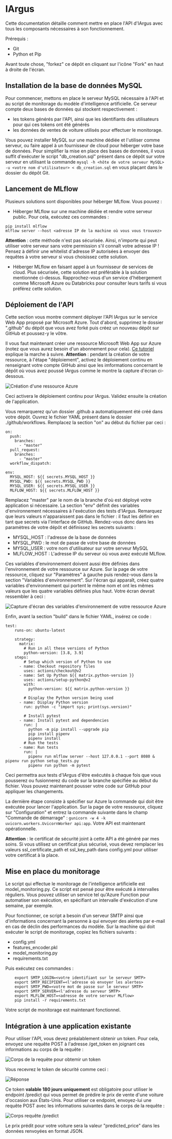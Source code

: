 # IArgus

Cette documentation détaille comment mettre en place l'API d'IArgus avec tous les composants nécessaires à son fonctionnement.

Prérequis :
- Git
- Python et Pip

Avant toute chose, "forkez" ce dépôt en cliquant sur l'icône "Fork" en haut à droite de l'écran.
## Installation de la base de données MySQL

Pour commencer, mettons en place le serveur MySQL nécessaire à l'API et au script de monitorage du modèle d'intelligence artificielle. Ce serveur compte deux bases de données qui stockent respectivement :
- les tokens générés par l'API, ainsi que les identifiants des utilisateurs pour qui ces tokens ont été générés
- les données de ventes de voiture utilisés pour effectuer le monitorage.

Vous pouvez installer MySQL sur une machine dédiée et l'utiliser comme serveur, ou faire appel à un fournisseur de cloud pour héberger votre base de données. Pour simplifier la mise en place des bases de données, il vous suffit d'exécuter le script "db_creation.sql" présent dans ce dépôt sur votre serveur en utilisant la commande ```mysql -h <hôte de votre serveur MySQL> -u <votre nom d'utilisateur> < db_creation.sql``` en vous plaçant dans le dossier du dépôt Git.

## Lancement de MLflow

Plusieurs solutions sont disponibles pour héberger MLflow. Vous pouvez :
- Héberger MLflow sur une machine dédiée et rendre votre serveur public. Pour cela, exécutez ces commandes :
```
pip install mlflow
mlflow server --host <adresse IP de la machine où vous vous trouvez> 
```

**Attention** : cette méthode n'est pas sécurisée. Ainsi, n'importe qui peut utiliser votre serveur sans votre permission s'il connaît votre adresse IP ! Pensez à définir une whitelist d'adresse IP autorisées à envoyer des requêtes à votre serveur si vous choisissez cette solution.
- Héberger MLflow en faisant appel à un fournisseur de services de cloud. Plus sécurisée, cette solution est préférable à la solution mentionnée ci-dessus. Rapprochez-vous d'un service d'hébergement comme Microsoft Azure ou Databricks pour consulter leurs tarifs si vous préférez cette solution.

## Déploiement de l'API

Cette section vous montre comment déployer l'API IArgus sur le service Web App proposé par Microsoft Azure. Tout d'abord, supprimez le dossier ".github" du dépôt que vous avez forké puis créez un nouveau dépôt sur GitHub et poussez-y le vôtre.

Il vous faut maintenant créer une ressource Microsoft Web App sur Azure (notez que vous aurez besoin d'un abonnement pour cela). [Ce tutoriel](https://www.scholarhat.com/tutorial/azure/creating-web-app-tutorial-pricing) explique la marche à suivre. **Attention** : pendant la création de votre ressource, à l'étape "déploiement", activez le déploiement continu en renseignant votre compte GitHub ainsi que les imformations concernant le dépôt où vous avez poussé IArgus comme le montre la capture d'écran ci-dessous.

![Création d'une ressource Azure](./img/azure.png)


Ceci activera le déploiement continu pour IArgus. Validez ensuite la création de l'application.

Vous remarquerez qu'un dossier .github a automatiquement été créé dans votre dépôt. Ouvrez le fichier YAML présent dans le dossier ./github/workflows. Remplacez la section "on" au début du fichier par ceci :
```
on:
  push:
    branches:
      - "master"
  pull_request:
    branches:
      - "master"
  workflow_dispatch:

env: 
  MYSQL_HOST: ${{ secrets.MYSQL_HOST }}
  MYSQL_PWD: ${{ secrets.MYSQL_PWD }}
  MYSQL_USER: ${{ secrets.MYSQL_USER }}
  MLFLOW_HOST: ${{ secrets.MLFLOW_HOST }}
```

Remplacez "master" par le nom de la branche d'où est déployé votre application si nécessaire. La section "env" définit des variables d'environnement nécessaires à l'exécution des tests d'IArgus. Remarquez que leurs valeurs n'apparaissent pas dans le fichier : il faut les définir en tant que secrets via l'interface de GitHub. Rendez-vous donc dans les paramètres de votre dépôt et définissez les secrets suivants :
- MYSQL_HOST : l'adresse de la base de données
- MYSQL_PWD : le mot de passe de votre base de données
- MYSQL_USER : votre nom d'utilisateur sur votre serveur MySQL
- MLFLOW_HOST : L'adresse IP du serveur où vous avez exécuté MLflow.


Ces variables d'environnement doivent aussi être définies dans l'environnement de votre ressource sur Azure. Sur la page de votre ressource, cliquez sur "Paramètres" à gauche puis rendez-vous dans la section "Variables d'environnement". Sur l'écran qui apparaît, créez quatre variables d'environnement qui portent le même nom et ont les mêmes valeurs que les quatre variables définies plus haut. Votre écran devrait ressembler à ceci :

![Capture d'écran des variables d'environnement de votre ressource Azure](./img/azure_2.png)

Enfin, avant la section "build" dans le fichier YAML, insérez ce code :
```
test:
    runs-on: ubuntu-latest

    strategy:
      matrix:
        # Run in all these versions of Python
        python-version: [3.8, 3.9]
    steps:
        # Setup which version of Python to use
      - name: Checkout repository files
        uses: actions/checkout@v2
      - name: Set Up Python ${{ matrix.python-version }}
        uses: actions/setup-python@v2
        with:
          python-version: ${{ matrix.python-version }}

        # Display the Python version being used
      - name: Display Python version
        run: python -c "import sys; print(sys.version)"

        # Install pytest
      - name: Install pytest and dependencies
        run: |
          python -m pip install --upgrade pip
          pip install pipenv
          pipenv install
        # Run the tests
      - name: Run tests
        run: |
          pipenv run mlflow server --host 127.0.0.1 --port 8080 & pipenv run python setup_tests.py
          pipenv run python -m pytest
```

Ceci permettra aux tests d'IArgus d'être exécutés à chaque fois que vous pousserez ou fusionnerez du code sur la branche spécifiée au début du fichier. Vous pouvez maintenant pousser votre code sur GitHub pour appliquer les changements.

La dernière étape consiste à spécifier sur Azure la commande qui doit être exécutée pour lancer l'application. Sur la page de votre ressource, cliquez sur "Configuration" et entrez la commande suivante dans le champ "Commande de démarrage" : ```gunicorn -w 4 -k uvicorn.workers.UvicornWorker api:app```. Votre API est maintenant opérationnelle.

**Attention** : le certificat de sécurité joint à cette API a été généré par mes soins. Si vous utilisez un certificat plus sécurisé, vous devez remplacer les valeurs ssl_certificate_path et ssl_key_path dans config.yml pour utiliser votre certificat à la place.

## Mise en place du monitorage

Le script qui effectue le monitorage de l'intelligence artificielle est model_monitoring.py. Ce script est pensé pour être exécuté à intervalles réguliers. Vous pouvez utiliser un service tel qu'Azure Function pour automatiser son exécution, en spécifiant un intervalle d'exécution d'une semaine, par exemple.

Pour fonctionner, ce script a besoin d'un serveur SMTP ainsi que d'informations concernant la personne à qui envoyer des alertes par e-mail en cas de déclin des performances du modèle. Sur la machine qui doit exécuter le script de monitorage, copiez les fichiers suivants :
- config.yml
- features_encoder.pkl
- model_monitoring.py
- requirements.txt

Puis exécutez ces commandes :
```
    export SMTP_LOGIN=<votre identifiant sur le serveur SMTP>
    export SMTP_RECIPIENT=<l'adresse où envoyer les alertes>
    export SMTP_PWD=<votre mot de passe sur le serveur SMTP>
    export SMTP_SERVER=<l'adresse du serveur SMTP>
    export MLFLOW_HOST=<adresse de votre serveur MLflow>
    pip install -r requirements.txt
```

Votre script de monitorage est maintenant fonctionnel.


## Intégration à une application existante

Pour utiliser l'API, vous devez préalablement obtenir un token. Pour cela, envoyez une requête POST à l'adresse <URL de votre ressource Azure>/get_token en joignant ces informations au corps de la requête :

![Corps de la requête pour obtemir un token](./img/azure_3.png)

Vous recevrez le token de sécurité comme ceci :

![Réponse](./img/azure_4.png)

Ce token **valable 180 jours uniquement** est obligatoire pour utiliser le endpoint /predict qui vous permet de prédire le prix de vente d'une voiture d'occasion aux États-Unis. Pour utiliser ce endpoint, envoyez-lui une requête POST avec les informations suivantes dans le corps de la requête :

![Corps requête /predict](./img/azure_5.png)

Le prix prédit pour votre voiture sera la valeur "predicted_price" dans les données renvoyées en format JSON.


